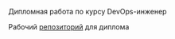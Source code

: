 Дипломная работа по курсу DevOps-инженер

Рабочий [репозиторий](https://github.com/Destian1995/yandex-diplom-devops) для диплома
